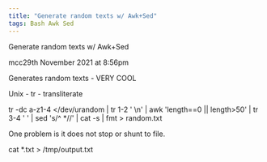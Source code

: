 ```yaml
---
title: "Generate random texts w/ Awk+Sed"
tags: Bash Awk Sed
---
```



Generate random texts w/ Awk+Sed

mcc29th November 2021 at 8:56pm

Generates random texts - VERY COOL

Unix - tr - transliterate

tr -dc a-z1-4 </dev/urandom | tr 1-2 ' \n' | awk 'length==0 || length>50' | tr 3-4 ' ' | sed 's/^ *//' | cat -s | fmt > random.txt

One problem is it does not stop or shunt to file.

cat *.txt > /tmp/output.txt




